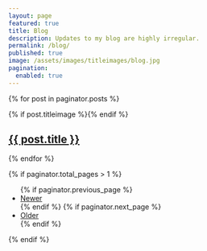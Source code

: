 ```yaml
---
layout: page
featured: true
title: Blog
description: Updates to my blog are highly irregular.
permalink: /blog/
published: true
image: /assets/images/titleimages/blog.jpg
pagination:
  enabled: true
---
```


{% for post in paginator.posts %}

<section class="spotlight">
    <div class="image">{% if post.titleimage %}<img src="{{ "" | absolute_url }}assets/images/titleimages/{{ post.titleimage }}" alt="" />{% endif %}</div>
    <div class="content">
        <h2><a href="{{ post.url | relative_url }}" class="link">{{ post.title }}</a></h2>
    </div>
</section>

{% endfor %}


{% if paginator.total_pages > 1 %}
<section class="spotlight">
    <div class="blogpaginate">
        <ul class="actions">
        {% if paginator.previous_page %}
            <li>
                <a class="button special" href="{{ paginator.previous_page_path | prepend: site.baseurl }}">Newer</a>
            </li>
        {% endif %}
        {% if paginator.next_page %}
            <li>
                <a class="button special" href="{{ paginator.next_page_path | prepend: site.baseurl }}">Older</a>
            </li>
        {% endif %}
        </ul>
    </div>
</section>
{% endif %}
